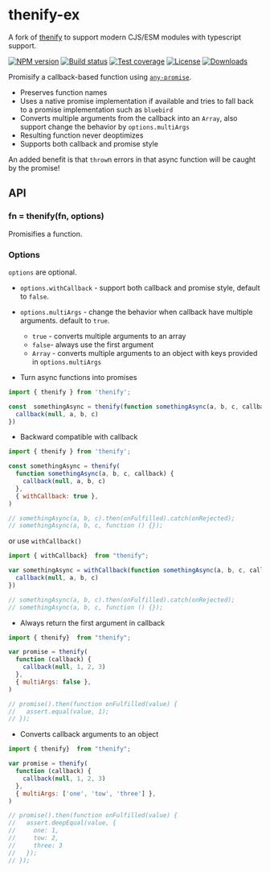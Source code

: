 # thenify-ex

A  fork of [thenify](thenify-url) to support modern CJS/ESM modules with typescript support.



[![NPM version][npm-image]][npm-url]
[![Build status][github-action-image]][github-action-url]
[![Test coverage][coveralls-image]][coveralls-url]
[![License][license-image]][license-url]
[![Downloads][downloads-image]][downloads-url]

Promisify a callback-based function using [`any-promise`](https://github.com/kevinbeaty/any-promise).

- Preserves function names
- Uses a native promise implementation if available and tries to fall back to a promise implementation such as `bluebird`
- Converts multiple arguments from the callback into an `Array`, also support change the behavior by `options.multiArgs`
- Resulting function never deoptimizes
- Supports both callback and promise style

An added benefit is that `throw`n errors in that async function will be caught by the promise!

## API

### fn = thenify(fn, options)


Promisifies a function.

### Options

`options` are optional.

- `options.withCallback` - support both callback and promise style, default to `false`.
- `options.multiArgs` - change the behavior when callback have multiple arguments. default to `true`.

  - `true` - converts multiple arguments to an array
  - `false`- always use the first argument
  - `Array` - converts multiple arguments to an object with keys provided in `options.multiArgs`

- Turn async functions into promises


```js
import { thenify } from 'thenify';

const  somethingAsync = thenify(function somethingAsync(a, b, c, callback) {
  callback(null, a, b, c)
})
```

- Backward compatible with callback

```js
import { thenify } from 'thenify';

const somethingAsync = thenify(
  function somethingAsync(a, b, c, callback) {
    callback(null, a, b, c)
  },
  { withCallback: true },
)

// somethingAsync(a, b, c).then(onFulfilled).catch(onRejected);
// somethingAsync(a, b, c, function () {});
```

or use `withCallback()`

```js
import { withCallback}  from "thenify";

var somethingAsync = withCallback(function somethingAsync(a, b, c, callback) {
  callback(null, a, b, c)
})

// somethingAsync(a, b, c).then(onFulfilled).catch(onRejected);
// somethingAsync(a, b, c, function () {});
```

- Always return the first argument in callback

```js
import { thenify}  from "thenify";

var promise = thenify(
  function (callback) {
    callback(null, 1, 2, 3)
  },
  { multiArgs: false },
)

// promise().then(function onFulfilled(value) {
//   assert.equal(value, 1);
// });
```

- Converts callback arguments to an object

```js
import { thenify}  from "thenify";

var promise = thenify(
  function (callback) {
    callback(null, 1, 2, 3)
  },
  { multiArgs: ['one', 'tow', 'three'] },
)

// promise().then(function onFulfilled(value) {
//   assert.deepEqual(value, {
//     one: 1,
//     tow: 2,
//     three: 3
//   });
// });
```

[github-action-image]: https://github.com/node-opcua/thenify2/actions/workflows/workflow.yaml/badge.svg
[github-action-url]: https://github.com/node-opcua/thenify2/actions
[gitter-image]: https://badges.gitter.im/thenables/thenify.png
[gitter-url]: https://gitter.im/thenables/thenify
[npm-image]: https://img.shields.io/npm/v/thenify.svg?style=flat-square
[npm-url]: https://npmjs.org/package/thenify
[github-tag]: http://img.shields.io/github/tag/thenables/thenify.svg?style=flat-square
[github-url]: https://github.com/thenables/thenify/tags
[coveralls-image]: https://img.shields.io/coveralls/thenables/thenify.svg?style=flat-square
[coveralls-url]: https://coveralls.io/r/thenables/thenify
[david-image]: http://img.shields.io/david/thenables/thenify.svg?style=flat-square
[david-url]: https://david-dm.org/thenables/thenify
[license-image]: http://img.shields.io/npm/l/thenify.svg?style=flat-square
[license-url]: LICENSE
[downloads-image]: http://img.shields.io/npm/dm/thenify-ex.svg?style=flat-square
[downloads-url]: https://npmjs.org/package/thenify-ex

